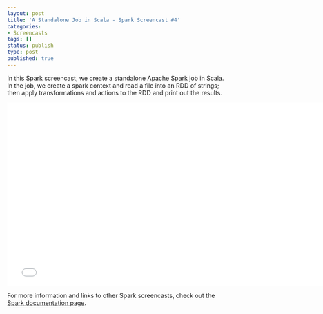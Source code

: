```yaml
---
layout: post
title: 'A Standalone Job in Scala - Spark Screencast #4'
categories:
- Screencasts
tags: []
status: publish
type: post
published: true
---
```

In this Spark screencast, we create a standalone Apache Spark job in Scala. In the job, we create a spark context and read a file into an RDD of strings; then apply transformations and actions to the RDD and print out the results.


<div class="video-container video-16x9 shadow"><iframe width="755" height="425" src="//www.youtube.com/embed/GaBn-YjlR8Q?autohide=0&showinfo=0&list=PL-x35fyliRwhKT-NpTKprPW1bkbdDcTTW" frameborder="0" allowfullscreen></iframe></div>

For more information and links to other Spark screencasts, check out the <a href="{{site.baseurl}}/documentation.html">Spark documentation page</a>.
